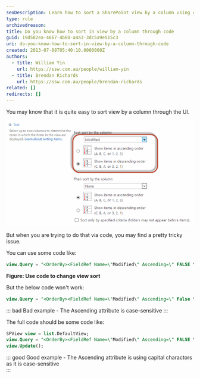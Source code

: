 ```yaml
---
seoDescription: Learn how to sort a SharePoint view by a column using code.
type: rule
archivedreason:
title: Do you know how to sort in view by a column through code
guid: 19d582ea-4667-4b80-a4a3-3dc5a9e515c3
uri: do-you-know-how-to-sort-in-view-by-a-column-through-code
created: 2013-07-08T05:40:10.0000000Z
authors:
  - title: William Yin
    url: https://ssw.com.au/people/william-yin
  - title: Brendan Richards
    url: https://ssw.com.au/people/brendan-richards
related: []
redirects: []
---
```


You may know that it is quite easy to sort view by a column through the UI.

![Figure: Change view column sort from web UI](SortInView.png)

But when you are trying to do that via code, you may find a pretty tricky issue.

<!--endintro-->

You can use some code like:

```sql
view.Query = "<OrderBy><FieldRef Name=\"Modified\" Ascending=\" FALSE \" /></OrderBy>";
```

**Figure: Use code to change view sort**

But the below code won't work:

```sql
view.Query = "<OrderBy><FieldRef Name=\"Modified\" Ascending=\" False \" /></OrderBy>";
```

::: bad
Bad example - The Ascending attribute is case-sensitive
:::

The full code should be some code like:

```sql
SPView view = list.DefaultView;
view.Query = "<OrderBy><FieldRef Name=\"Modified\" Ascending=\" FALSE \" /></OrderBy>";
view.Update();
```

::: good
Good example - The Ascending attribute is using capital charactors as it is case-sensitive  
:::
